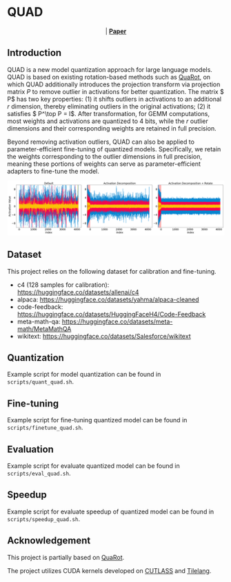 # QUAD

<p align="center">
| <a href="https://arxiv.org/pdf/2503.19353"><b>Paper</b></a>
</p>

<!-- ---

*News* 🔥
- [2025/4] QUAD is now available on [arXiv](https://arxiv.org/pdf/2503.19353).

--- -->

## Introduction

QUAD is a new model quantization approach for large language models. QUAD is based on existing rotation-based methods such as [QuaRot](https://github.com/spcl/QuaRot), on which QUAD additionally introduces the projection transform via projection matrix $P$ to remove outlier in activations for better quantization. The matrix $ P$ has two key properties: (1) it shifts outliers in activations to an additional $r$ dimension, thereby eliminating outliers in the original activations; (2) it satisfies $ P^\top P = I$. After transformation, for GEMM computations, most weights and activations are quantized to 4 bits, while the $r$ outlier dimensions and their corresponding weights are retained in full precision. 

Beyond removing activation outliers, QUAD can also be applied to parameter-efficient fine-tuning of quantized models. Specifically, we retain the weights corresponding to the outlier dimensions in full precision, meaning these portions of weights can serve as parameter-efficient adapters to fine-tune the model.

![](figs/activations.png)

## Dataset

This project relies on the following dataset for calibration and fine-tuning.
- c4 (128 samples for calibration): https://huggingface.co/datasets/allenai/c4
- alpaca: https://huggingface.co/datasets/yahma/alpaca-cleaned
- code-feedback: https://huggingface.co/datasets/HuggingFaceH4/Code-Feedback
- meta-math-qa: https://huggingface.co/datasets/meta-math/MetaMathQA
- wikitext: https://huggingface.co/datasets/Salesforce/wikitext

## Quantization

Example script for model quantization can be found in `scripts/quant_quad.sh`.

## Fine-tuning

Example script for fine-tuning quantized model can be found in `scripts/finetune_quad.sh`.

## Evaluation

Example script for evaluate quantized model can be found in `scripts/eval_quad.sh`.

## Speedup

Example script for evaluate speedup of quantized model can be found in `scripts/speedup_quad.sh`.

## Acknowledgement

This project is partially based on [QuaRot](https://github.com/spcl/QuaRot).

The project utilizes CUDA kernels developed on [CUTLASS](https://github.com/NVIDIA/cutlass/tree/main) and [Tilelang](https://github.com/tile-ai/tilelang).